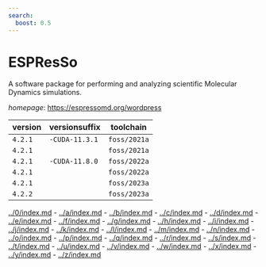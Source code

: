 ```yaml
---
search:
  boost: 0.5
---
```

# ESPResSo

A software package for performing and analyzing scientific Molecular Dynamics simulations.

*homepage*: <https://espressomd.org/wordpress>

version | versionsuffix | toolchain
--------|---------------|----------
``4.2.1`` | ``-CUDA-11.3.1`` | ``foss/2021a``
``4.2.1`` |  | ``foss/2021a``
``4.2.1`` | ``-CUDA-11.8.0`` | ``foss/2022a``
``4.2.1`` |  | ``foss/2022a``
``4.2.1`` |  | ``foss/2023a``
``4.2.2`` |  | ``foss/2023a``

[../0/index.md](0) - [../a/index.md](a) - [../b/index.md](b) - [../c/index.md](c) - [../d/index.md](d) - [../e/index.md](e) - [../f/index.md](f) - [../g/index.md](g) - [../h/index.md](h) - [../i/index.md](i) - [../j/index.md](j) - [../k/index.md](k) - [../l/index.md](l) - [../m/index.md](m) - [../n/index.md](n) - [../o/index.md](o) - [../p/index.md](p) - [../q/index.md](q) - [../r/index.md](r) - [../s/index.md](s) - [../t/index.md](t) - [../u/index.md](u) - [../v/index.md](v) - [../w/index.md](w) - [../x/index.md](x) - [../y/index.md](y) - [../z/index.md](z)

